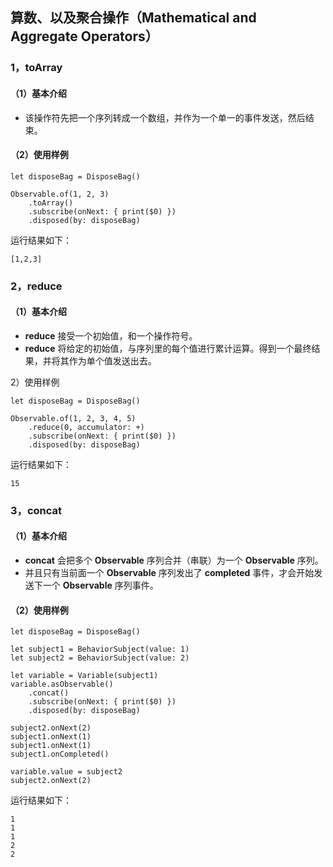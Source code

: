 ## 算数、以及聚合操作（Mathematical and Aggregate Operators）


### 1，toArray
#### （1）基本介绍
* 该操作符先把一个序列转成一个数组，并作为一个单一的事件发送，然后结束。

#### （2）使用样例

```
let disposeBag = DisposeBag()
 
Observable.of(1, 2, 3)
    .toArray()
    .subscribe(onNext: { print($0) })
    .disposed(by: disposeBag)
```

运行结果如下：

```
[1,2,3]
```

### 2，reduce
#### （1）基本介绍
* **reduce** 接受一个初始值，和一个操作符号。
* **reduce** 将给定的初始值，与序列里的每个值进行累计运算。得到一个最终结果，并将其作为单个值发送出去。



2）使用样例

```
let disposeBag = DisposeBag()
 
Observable.of(1, 2, 3, 4, 5)
    .reduce(0, accumulator: +)
    .subscribe(onNext: { print($0) })
    .disposed(by: disposeBag)
```
运行结果如下：


```
15
```


### 3，concat
#### （1）基本介绍
* **concat** 会把多个 **Observable** 序列合并（串联）为一个 **Observable** 序列。
* 并且只有当前面一个 **Observable** 序列发出了 **completed** 事件，才会开始发送下一个 **Observable** 序列事件。



#### （2）使用样例

```
let disposeBag = DisposeBag()
 
let subject1 = BehaviorSubject(value: 1)
let subject2 = BehaviorSubject(value: 2)
 
let variable = Variable(subject1)
variable.asObservable()
    .concat()
    .subscribe(onNext: { print($0) })
    .disposed(by: disposeBag)
 
subject2.onNext(2)
subject1.onNext(1)
subject1.onNext(1)
subject1.onCompleted()
 
variable.value = subject2
subject2.onNext(2)
```

运行结果如下：



```
1
1
1
2
2
```


